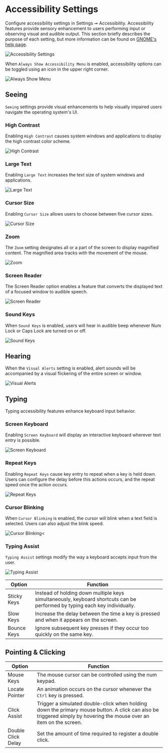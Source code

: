# Accessibility Settings

Configure accessibility settings in Settings ➞ Accessibility. Accessibility features provide sensory enhancement to users performing input or observing visual and audible output. This section briefly describes the purpose of each setting, but more information can be found on [GNOME's help page](https://help.gnome.org/users/gnome-help/stable/a11y.html).

![Accessibility Settings](/images/accessibility-settings/accessibility-settings.png)

When `Always Show Accessibility Menu` is enabled, accessibility options can be toggled using an icon in the upper right corner.

![Always Show Menu](/images/accessibility-settings/always-show-menu.png)

## Seeing

`Seeing` settings provide visual enhancements to help visually impaired users navigate the operating system's UI.

### High Contrast

Enabling `High Contrast` causes system windows and applications to display the high contrast color scheme.

![High Contrast](/images/accessibility-settings/high-contrast.png)

### Large Text

Enabling `Large Text` increases the text size of system windows and applications.

![Large Text](/images/accessibility-settings/large-text.gif)

### Cursor Size

Enabling `Cursor Size` allows users to choose between five cursor sizes.

![Cursor Size](/images/accessibility-settings/cursor-size.png)

### Zoom

The `Zoom` setting designates all or a part of the screen to display magnified content. The magnified area tracks with the movement of the mouse.

![Zoom](/images/accessibility-settings/zoom.png)

### Screen Reader

The Screen Reader option enables a feature that converts the displayed text of a focused window to audible speech.

![Screen Reader](/images/accessibility-settings/screen-reader.png)

### Sound Keys

When `Sound Keys` is enabled, users will hear in audible beep whenever Num Lock or Caps Lock are turned on or off.

![Sound Keys](/images/accessibility-settings/sound-keys.png)

## Hearing

When the `Visual Alerts` setting is enabled, alert sounds will be accompanied by a visual flickering of the entire screen or window.

![Visual Alerts](/images/accessibility-settings/anim.gif)

## Typing

Typing accessibility features enhance keyboard input behavior.

### Screen Keyboard

Enabling `Screen Keyboard` will display an interactive keyboard wherever text entry is possible.

![Screen Keyboard](/images/accessibility-settings/screen-keyboard.gif)
### Repeat Keys

Enabling `Repeat Keys` cause key entry to repeat when a key is held down. Users can configure the delay before this actions occurs, and the repeat speed once the action occurs.

![Repeat Keys](/images/accessibility-settings/repeat-keys.gif)

### Cursor Blinking

When `Cursor Blinking` is enabled, the cursor will blink when a text field is selected. Users can also adjust the blink speed.

![Cursor Blinking](/images/accessibility-settings/cursor-blinking.gif)<

### Typing Assist

`Typing Assist` settings modify the way a keyboard accepts input from the user.

![Typing Assist](/images/accessibility-settings/typing-assist.png)

| Option | Function |
|--------|--------|
| Sticky Keys | Instead of holding down multiple keys simultaneously, keyboard shortcuts can be performed by typing each key individually. |
| Slow Keys | Increase the delay between the time a key is pressed and when it appears on the screen. |
| Bounce Keys | Ignore subsequent key presses if they occur too quickly on the same key. |

## Pointing & Clicking

| Option | Function |
|--------|----------|
| Mouse Keys | The mouse cursor can be controlled using the num keypad. |
| Locate Pointer | An animation occurs on the cursor whenever the `Ctrl` key is pressed. |
| Click Assist | Trigger a simulated double-click when holding down the primary mouse button. A click can also be triggered simply by hovering the mouse over an item on the screen. |
| Double Click Delay | Set the amount of time required to register a double click. |
